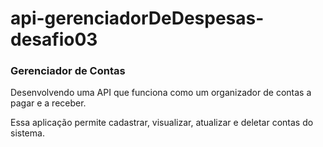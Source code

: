 # api-gerenciadorDeDespesas-desafio03

### Gerenciador de Contas

Desenvolvendo uma API que funciona como um organizador de contas a pagar e a receber.

Essa aplicação permite cadastrar, visualizar, atualizar e deletar contas do sistema.

